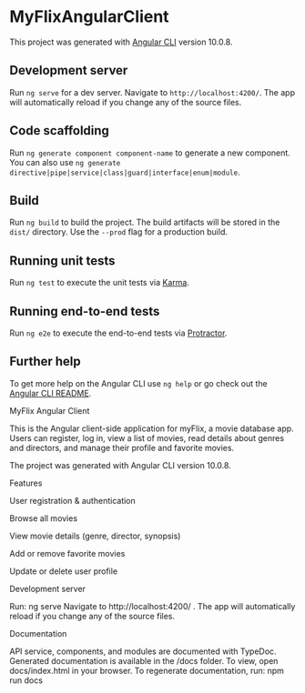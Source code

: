# MyFlixAngularClient

This project was generated with [Angular CLI](https://github.com/angular/angular-cli) version 10.0.8.

## Development server

Run `ng serve` for a dev server. Navigate to `http://localhost:4200/`. The app will automatically reload if you change any of the source files.

## Code scaffolding

Run `ng generate component component-name` to generate a new component. You can also use `ng generate directive|pipe|service|class|guard|interface|enum|module`.

## Build

Run `ng build` to build the project. The build artifacts will be stored in the `dist/` directory. Use the `--prod` flag for a production build.

## Running unit tests

Run `ng test` to execute the unit tests via [Karma](https://karma-runner.github.io).

## Running end-to-end tests

Run `ng e2e` to execute the end-to-end tests via [Protractor](http://www.protractortest.org/).

## Further help

To get more help on the Angular CLI use `ng help` or go check out the [Angular CLI README](https://github.com/angular/angular-cli/blob/master/README.md).

MyFlix Angular Client

This is the Angular client-side application for myFlix, a movie database app. Users can register, log in, view a list of movies, read details about genres and directors, and manage their profile and favorite movies.

The project was generated with Angular CLI version 10.0.8.

Features

User registration & authentication

Browse all movies

View movie details (genre, director, synopsis)

Add or remove favorite movies

Update or delete user profile

Development server

Run: ng serve
Navigate to http://localhost:4200/
. The app will automatically reload if you change any of the source files.

Documentation

API service, components, and modules are documented with TypeDoc.
Generated documentation is available in the /docs folder.
To view, open docs/index.html in your browser.
To regenerate documentation, run: npm run docs
